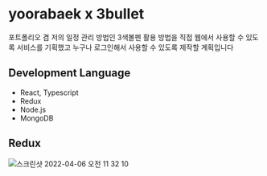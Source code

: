 # yoorabaek x 3bullet 
포트폴리오 겸 저의 일정 관리 방법인 3색볼펜 활용 방법을 직접 웹에서 사용할 수 있도록 서비스를 기획했고 누구나 로그인해서 사용할 수 있도록 제작할 계획입니다

## Development Language
- React, Typescript
- Redux
- Node.js
- MongoDB

## Redux
![스크린샷 2022-04-06 오전 11 32 10](https://user-images.githubusercontent.com/56185615/161884166-02f73042-e005-4c2e-9477-e0850ca7b811.png)

